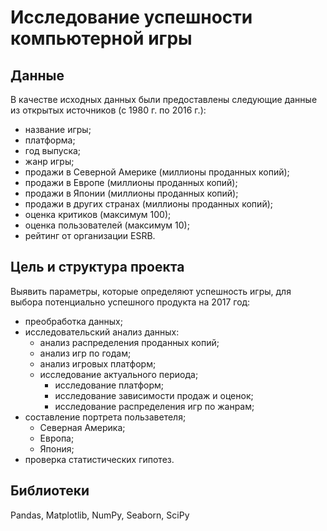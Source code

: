 # Исследование успешности компьютерной игры

## Данные

В качестве исходных данных были предоставлены следующие данные из открытых источников (с 1980 г. по 2016 г.):
- название игры;
- платформа;
- год выпуска;
- жанр игры;
- продажи в Северной Америке (миллионы проданных копий);
- продажи в Европе (миллионы проданных копий);
- продажи в Японии (миллионы проданных копий);
- продажи в других странах (миллионы проданных копий);
- оценка критиков (максимум 100);
- оценка пользователей (максимум 10);
- рейтинг от организации ESRB.

## Цель и структура проекта

Выявить параметры, которые определяют успешность игры, для выбора потенциально успешного продукта на 2017 год: 

- преобработка данных;
- исследовательский анализ данных:
  - анализ распределения проданных копий;
  - анализ игр по годам;
  - анализ игровых платформ;
  - исследование актуального периода;
    - исследование платформ;
    - исследование зависимости продаж и оценок;
    - исследование распределения игр по жанрам;
- составление портрета пользаветеля;
    - Северная Америка;
    - Европа;
    - Япония;
- проверка статистических гипотез.

## Библиотеки
Pandas, Matplotlib, NumPy, Seaborn, SciPy


